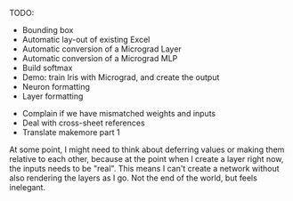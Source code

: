 TODO:

- Bounding box
- Automatic lay-out of existing Excel
- Automatic conversion of a Micrograd Layer
- Automatic conversion of a Micrograd MLP
- Build softmax
- Demo: train Iris with Micrograd, and create the output
- Neuron formatting
- Layer formatting

* Complain if we have mismatched weights and inputs
* Deal with cross-sheet references
* Translate makemore part 1

At some point, I might need to think about deferring values or making them
relative to each other, because at the point when I create a layer right now,
the inputs needs to be "real". This means I can't create a network without also
rendering the layers as I go. Not the end of the world, but feels inelegant.
